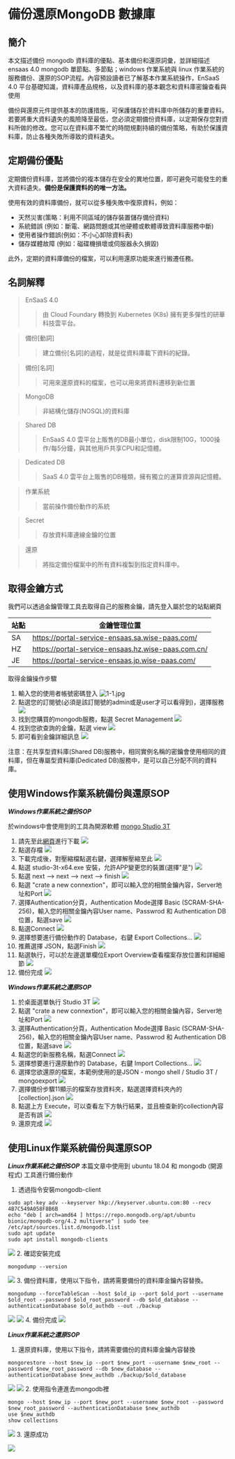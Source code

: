 備份還原MongoDB 數據庫
==========================================

簡介
------------------------------------------
本文描述備份 mongodb 資料庫的優點、基本備份和還原詞彙，並詳細描述 ensaas 4.0 mongodb 單節點、多節點；windows 作業系統與 linux 作業系統的服務備份、還原的SOP流程。內容預設讀者已了解基本作業系統操作，EnSaaS 4.0 平台基礎知識，資料庫產品規格，以及資料庫的基本觀念和資料庫密鑰查看與使用

備份與還原元件提供基本的防護措施，可保護儲存於資料庫中所儲存的重要資料。若要將重大資料遺失的風險降至最低，您必須定期備份資料庫，以定期保存您對資料所做的修改。您可以在資料庫不繁忙的時間規劃持續的備份策略，有助於保護資料庫，防止各種失敗所導致的資料遺失。

定期備份優點
------------------------------------------
定期備份資料庫，並將備份的複本儲存在安全的異地位置，即可避免可能發生的重大資料遺失。**備份是保護資料的的唯一方法。**

使用有效的資料庫備份，就可以從多種失敗中復原資料，例如：
* 天然災害(策略：利用不同區域的儲存裝置儲存備份資料)
* 系統錯誤 (例如：斷電、網路問題或其他硬體或軟體導致資料庫服務中斷)
* 使用者操作錯誤(例如：不小心卸除資料表)
* 儲存媒體故障 (例如：磁碟機損壞或伺服器永久損毀)

此外，定期的資料庫備份的檔案，可以利用還原功能來進行搬遷任務。

名詞解釋
------------------------------------------
> EnSaaS 4.0 
>
> > 由 Cloud Foundary 轉換到 Kubernetes (K8s) 擁有更多彈性的研華科技雲平台。

> 備份[動詞]
>
> > 建立備份[名詞]的過程，就是從資料庫載下資料的紀錄。

> 備份[名詞]
>
> > 可用來還原資料的檔案，也可以用來將資料遷移到新位置

> MongoDB
>
> > 非結構化儲存(NOSQL)的資料庫

> Shared DB
>
> > EnSaaS 4.0 雲平台上販售的DB最小單位，disk限制10G，1000操作/每5分鐘，與其他用戶共享CPU和記憶體。

> Dedicated DB
>
> > SaaS 4.0 雲平台上販售的DB種類，擁有獨立的運算資源與記憶體。

> 作業系統
>
> > 當前操作備份動作的系統

> Secret 
>
> > 存放資料庫連線金鑰的位置

> 還原
>
> > 將指定備份檔案中的所有資料複製到指定資料庫中。

取得金鑰方式
-------------------------------------------------------------------------------
我們可以透過金鑰管理工具去取得自己的服務金鑰，請先登入屬於您的站點網頁

| 站點 | 金鑰管理位置                                       |
| ---- | -------------------------------------------------- |
| SA   | https://portal-service-ensaas.sa.wise-paas.com/    |
| HZ   | https://portal-service-ensaas.hz.wise-paas.com.cn/ |
| JE   | https://portal-service-ensaas.jp.wise-paas.com/    |

取得金鑰操作步驟
1. 輸入您的使用者帳號密碼登入
![1-1.jpg](imgs/1-1.png)
2. 點選您的訂閱號(必須是該訂閱號的admin或是user才可以看得到)，選擇服務
![](imgs/1-2.png)
3. 找到您購買的mongodb服務，點選 Secret Management
![](imgs/1-3.png)
4. 找到您欲查詢的金鑰，點選 view
![](imgs/1-4.png)
5. 即可看到金鑰詳細訊息
![](imgs/1-5.png)

注意：在共享型資料庫(Shared DB)服務中，相同實例名稱的密鑰會使用相同的資料庫，但在專屬型資料庫(Dedicated DB)服務中，是可以自己分配不同的資料庫。 

使用Windows作業系統備份與還原SOP
-------------------------------------------------------------------------------
***Windows作業系統之備份SOP***

於windows中會使用到的工具為開源軟體 [mongo Studio 3T](https://studio3t.com/)
1. 請先至此[網頁](https://studio3t.com/download-thank-you/?OS=win64)進行下載
![](imgs/2-1.png)
2. 點選存檔
![](imgs/2-2.png)
3. 下載完成後，對壓縮檔點選右鍵，選擇解壓縮至此
![](imgs/2-3.png)
4. 點選 studio-3t-x64.exe 安裝，允許APP變更您的裝置(選擇"是")
![](imgs/2-4.png)
5. 點選 next --> next --> next --> finish
![](imgs/2-5.png)
6. 點選 "crate a new connextion"，即可以輸入您的相關金鑰內容，Server地址和Port
![](imgs/2-6.png)
7. 選擇Authentication分頁，Authentication Mode選擇 Basic (SCRAM-SHA-256)，輸入您的相關金鑰內容User name、Passwrod 和 Authentication DB位置，點選save
![](imgs/2-7.png)
8. 點選Connect
![](imgs/2-8.png)
9. 選擇想要進行備份動作的 Database，右鍵 Export Collections...
![](imgs/2-9.png)
10. 推薦選擇 JSON，點選Finish
![](imgs/2-10.png)
11. 點選執行，可以於左邊選單欄位Export Overview查看檔案存放位置和詳細細節
![](imgs/2-11.png)
12. 備份完成
![](imgs/2-12.png)

***Windows作業系統之還原SOP***
1. 於桌面選單執行 Studio 3T
![](imgs/3-1.png)
2. 點選 "crate a new connextion"，即可以輸入您的相關金鑰內容，Server地址和Port
![](imgs/3-2.png)
3. 選擇Authentication分頁，Authentication Mode選擇 Basic (SCRAM-SHA-256)，輸入您的相關金鑰內容User name、Passwrod 和 Authentication DB位置，點選save
![](imgs/3-3.png)
4. 點選您的新服務名稱，點選Connect
![](imgs/3-4.png)
5. 選擇想要進行還原動作的 Database，右鍵 Import Collections...
![](imgs/3-5.png)
6. 選擇您欲還原的檔案，本範例使用的是JSON - mongo shell / Studio 3T / mongoexport
![](imgs/3-6.png)
7. 選擇備份步驟11顯示的檔案存放資料夾，點選選擇資料夾內的 [collection].json
![](imgs/3-7.png)
8. 點選上方 Execute，可以查看左下方執行結果，並且檢查新的collection內容是否有誤
![](imgs/3-8.png)
9. 還原完成
![](imgs/3-9.png)

使用Linux作業系統備份與還原SOP
-------------------------------------------------------------------------------

***Linux作業系統之備份SOP***
本篇文章中使用到 ubuntu 18.04 和 mongodb (開源程式) 工具進行備份動作

1. 透過指令安裝mongodb-client
```
sudo apt-key adv --keyserver hkp://keyserver.ubuntu.com:80 --recv 4B7C549A058F8B6B
echo "deb [ arch=amd64 ] https://repo.mongodb.org/apt/ubuntu bionic/mongodb-org/4.2 multiverse" | sudo tee /etc/apt/sources.list.d/mongodb.list
sudo apt update
sudo apt install mongodb-clients
```
![](imgs/4-1.png)
2. 確認安裝完成
```
mongodump --version
```
![](imgs/4-2.png)
3. 備份資料庫，使用以下指令，請將需要備份的資料庫金鑰內容替換。
```
mongodump --forceTableScan --host $old_ip --port $old_port --username $old_root --password $old_root_password --db $old_database --authenticationDatabase $old_authdb --out ./backup
```
![](imgs/4-3.png)
![](imgs/4-3-2.png)
4. 備份完成
![](imgs/4-4.png)

***Linux作業系統之還原SOP***

1. 還原資料庫，使用以下指令，請將需要備份的資料庫金鑰內容替換
```
mongorestore --host $new_ip --port $new_port --username $new_root --password $new_root_password --db $new_database --authenticationDatabase $new_authdb ./backup/$old_database
```
![](imgs/5-1-1.png)
![](imgs/5-1-2.png)
2. 使用指令連進去mongodb裡
```
mongo --host $new_ip --port $new_port --username $new_root --password $new_root_password --authenticationDatabase $new_authdb
use $new_authdb
show collections
```
![](imgs/5-2.png)
3. 還原成功

![](imgs/5-3.png)